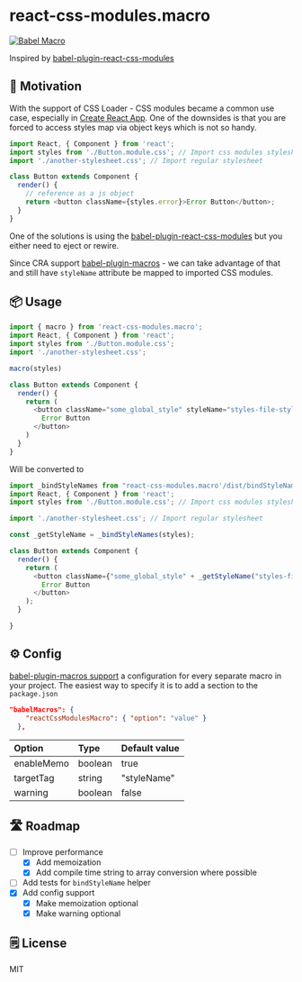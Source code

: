 # react-css-modules.macro

[![Babel Macro](https://img.shields.io/badge/babel--macro-%F0%9F%8E%A3-f5da55.svg?style=flat-square)](https://github.com/kentcdodds/babel-plugin-macros)

Inspired by [babel-plugin-react-css-modules](https://github.com/gajus/babel-plugin-react-css-modules)

## 🙌 Motivation

With the support of CSS Loader - CSS modules became a common use case, especially in [Create React App](https://create-react-app.dev/docs/adding-a-css-modules-stylesheet).
One of the downsides is that you are forced to access styles map via object keys which is not so handy.

```JavaScript
import React, { Component } from 'react';
import styles from './Button.module.css'; // Import css modules stylesheet as styles
import './another-stylesheet.css'; // Import regular stylesheet

class Button extends Component {
  render() {
    // reference as a js object
    return <button className={styles.error}>Error Button</button>;
  }
}
```

One of the solutions is using the [babel-plugin-react-css-modules](https://github.com/gajus/babel-plugin-react-css-modules) but you either need to eject or rewire.

Since CRA support [babel-plugin-macros](https://github.com/kentcdodds/babel-plugin-macros) - we can take advantage of that and still have `styleName` attribute be mapped to imported CSS modules.

## 📦 Usage

```JavaScript
import { macro } from 'react-css-modules.macro';
import React, { Component } from 'react';
import styles from './Button.module.css';
import './another-stylesheet.css';

macro(styles)

class Button extends Component {
  render() {
    return (
      <button className="some_global_style" styleName="styles-file-style">
        Error Button
      </button>
    )
  }
}
```

Will be converted to

```JavaScript
import _bindStyleNames from "react-css-modules.macro'/dist/bindStyleName";
import React, { Component } from 'react';
import styles from './Button.module.css'; // Import css modules stylesheet as styles

import './another-stylesheet.css'; // Import regular stylesheet

const _getStyleName = _bindStyleNames(styles);

class Button extends Component {
  render() {
    return (
      <button className={"some_global_style" + _getStyleName("styles-file-style")}>
        Error Button
      </button>
    );
  }

}
```

## ⚙️ Config

[babel-plugin-macros support](https://github.com/kentcdodds/babel-plugin-macros/blob/master/other/docs/user.md) a configuration for every separate macro in your project.
The easiest way to specify it is to add a section to the `package.json`

```JSON
"babelMacros": {
    "reactCssModulesMacro": { "option": "value" }
  },
```

| Option     | Type    | Default value |
| :--------- | :------ | ------------- |
| enableMemo | boolean | true          |
| targetTag  | string  | "styleName"   |
| warning    | boolean | false         |

## 🛣 Roadmap

- [ ] Improve performance
  - [x] Add memoization
  - [x] Add compile time string to array conversion where possible
- [ ] Add tests for `bindStyleName` helper
- [x] Add config support
  - [x] Make memoization optional
  - [x] Make warning optional

## 🗒 License

MIT
